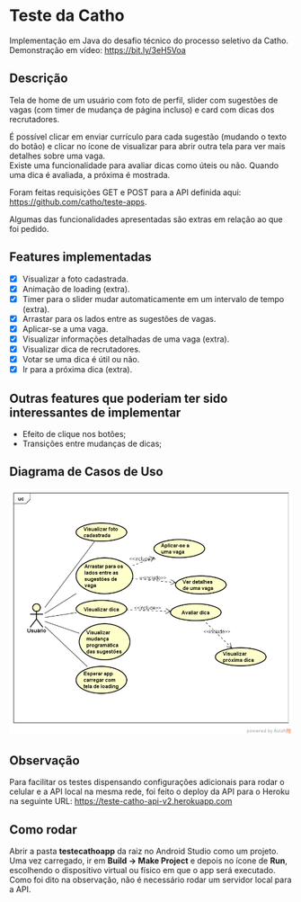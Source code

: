 # Teste da Catho
Implementação em Java do desafio técnico do processo seletivo da Catho.  
Demonstração em vídeo: https://bit.ly/3eH5Voa

## Descrição
Tela de home de um usuário com foto de perfil, slider com sugestões de vagas (com timer de mudança de página incluso) e card com dicas dos recrutadores.  
  
É possível clicar em enviar currículo para cada sugestão (mudando o texto do botão) e clicar no ícone de visualizar para abrir outra tela para ver mais detalhes sobre uma vaga.  
Existe uma funcionalidade para avaliar dicas como úteis ou não. Quando uma dica é avaliada, a próxima é mostrada.  

Foram feitas requisições GET e POST para a API definida aqui: https://github.com/catho/teste-apps.  
  
Algumas das funcionalidades apresentadas são extras em relação ao que foi pedido.  

## Features implementadas
- [X] Visualizar a foto cadastrada. 
- [X] Animação de loading (extra). 
- [X] Timer para o slider mudar automaticamente em um intervalo de tempo (extra).
- [X] Arrastar para os lados entre as sugestões de vagas.
- [X] Aplicar-se a uma vaga.
- [X] Visualizar informações detalhadas de uma vaga (extra).
- [X] Visualizar dica de recrutadores.
- [X] Votar se uma dica é útil ou não.
- [X] Ir para a próxima dica (extra).

## Outras features que poderiam ter sido interessantes de implementar
- Efeito de clique nos botões;
- Transições entre mudanças de dicas;

## Diagrama de Casos de Uso
![Diagrama de Casos de Uso](/img/DiagramaTesteCatho.png)

## Observação
Para facilitar os testes dispensando configurações adicionais para rodar o celular e a API local na mesma rede, foi feito o deploy da API para o Heroku na seguinte URL: https://teste-catho-api-v2.herokuapp.com

## Como rodar
Abrir a pasta **testecathoapp** da raiz no Android Studio como um projeto. Uma vez carregado, ir em **Build -> Make Project** e depois no ícone de **Run**, escolhendo o dispositivo virtual ou físico em que o app será executado.  
Como foi dito na observação, não é necessário rodar um servidor local para a API.
